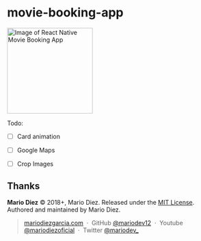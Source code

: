 # movie-booking-app

<img src="https://i.imgur.com/1pBKf4S.jpg" alt="Image of React Native Movie Booking App" width="200"/>

Todo: 

- [ ] Card animation
- [ ] Google Maps
- [ ] Crop Images


Thanks
------

**Mario Diez** © 2018+, Mario Diez. Released under the [MIT License].<br>
Authored and maintained by Mario Diez.

> [mariodiezgarcia.com](http://www.mariodiezgarcia.com) &nbsp;&middot;&nbsp;
> GitHub [@mariodev12](https://github.com/mariodev12) &nbsp;&middot;&nbsp;
> Youtube [@mariodiezoficial](https://www.youtube.com/channel/UCisGMoxaVxJMcbio2FBHORg) &nbsp;&middot;&nbsp;
> Twitter [@mariodev_](https://twitter.com/mariodev_)

[MIT License]: http://mit-license.org/
